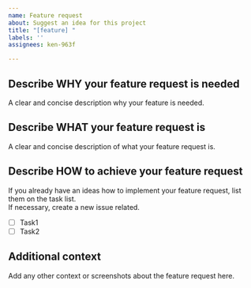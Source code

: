 ```yaml
---
name: Feature request
about: Suggest an idea for this project
title: "[feature] "
labels: ''
assignees: ken-963f

---
```


## Describe WHY your feature request is needed

A clear and concise description why your feature is needed.

## Describe WHAT your feature request is

A clear and concise description of what your feature request is.

## Describe HOW to achieve your feature request

If you already have an ideas how to implement your feature request, list them on the task list.  
If necessary, create a new issue related.

- [ ] Task1
- [ ] Task2

## Additional context

Add any other context or screenshots about the feature request here.
